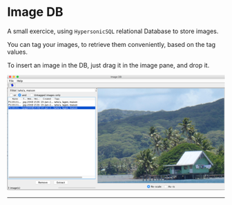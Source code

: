# Image DB
 A small exercice, using `HypersonicSQL` relational Database to store images.

 You can tag your images, to retrieve them conveniently, based on the tag values.

 To insert an image in the DB, just drag it in the image pane, and drop it.

![ImageDB](./ImageDB.png)

-------------------------
